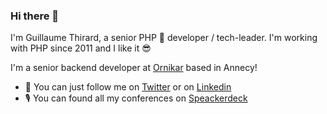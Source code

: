 ### Hi there 👋

I'm Guillaume Thirard, a senior PHP 🐘 developer / tech-leader. I'm working with PHP since 2011 and I like it 😎

I'm a senior backend developer at [Ornikar](https://github.com/ornikar) based in Annecy!

* 💬 You can just follow me on [Twitter](https://www.twitter.com/g_thirard) or on [Linkedin](https://www.linkedin.com/in/guillaume-thirard-787b38172/)
* 🎙 You can found all my conferences on [Speackerdeck](https://speakerdeck.com/melfo01)
